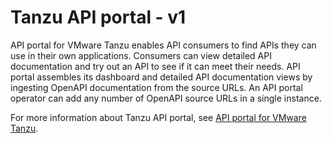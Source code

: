 # Tanzu API portal - v1

API portal for VMware Tanzu enables API consumers to find APIs they can use in their own applications. Consumers can view detailed API documentation and try out an API to see if it can meet their needs. API portal assembles its dashboard and detailed API documentation views by ingesting OpenAPI documentation from the source URLs. An API portal operator can add any number of OpenAPI source URLs in a single instance.

For more information about Tanzu API portal, see [API portal for VMware Tanzu](https://docs.pivotal.io/api-portal).
